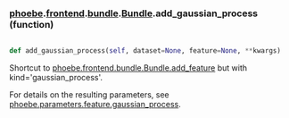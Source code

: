 ### [phoebe](phoebe.md).[frontend](phoebe.frontend.md).[bundle](phoebe.frontend.bundle.md).[Bundle](phoebe.frontend.bundle.Bundle.md).add_gaussian_process (function)


```py

def add_gaussian_process(self, dataset=None, feature=None, **kwargs)

```



Shortcut to [phoebe.frontend.bundle.Bundle.add_feature](phoebe.frontend.bundle.Bundle.add_feature.md) but with kind='gaussian_process'.

For details on the resulting parameters, see [phoebe.parameters.feature.gaussian_process](phoebe.parameters.feature.gaussian_process.md).

